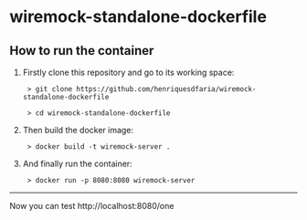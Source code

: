 # wiremock-standalone-dockerfile

## How to run the container

1. Firstly clone this repository and go to its working space:

        > git clone https://github.com/henriquesdfaria/wiremock-standalone-dockerfile

        > cd wiremock-standalone-dockerfile


2. Then build the docker image:

        > docker build -t wiremock-server .


3. And finally run the container:

        > docker run -p 8080:8080 wiremock-server

------------------

Now you can test http://localhost:8080/one
